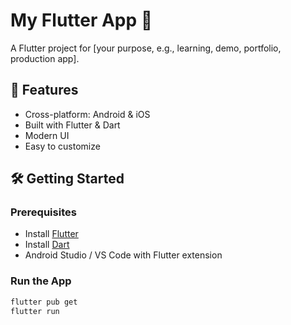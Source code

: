 # My Flutter App 🚀

A Flutter project for [your purpose, e.g., learning, demo, portfolio, production app].

## 📌 Features
- Cross-platform: Android & iOS
- Built with Flutter & Dart
- Modern UI
- Easy to customize

## 🛠️ Getting Started

### Prerequisites
- Install [Flutter](https://docs.flutter.dev/get-started/install)
- Install [Dart](https://dart.dev/get-dart)
- Android Studio / VS Code with Flutter extension

### Run the App
```bash
flutter pub get
flutter run
